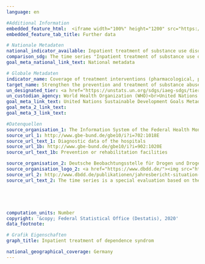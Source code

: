 ```yaml
---
language: en

#Additional Information
embedded_feature_html:  <iframe width="100%" height="1200" src="https://g205sdgs.github.io/sdg-indicators/public/AddInfos/en/3.5.1.pdf" frameborder="0" allowFullScreen="true"></iframe>
embedded_feature_tab_title: Further data

# Nationale Metadaten
national_indicator_available: Inpatient treatment of substance use disorders<br>Estimate of high risk use (based on treatment entrants) of the substances opioids, cocaine and other stimulants in the age group 15 to under 65 years
comparison_sdg: The time series "Inpatient treatment of substance use disorders" is only partly compliant with the global metadata because only inpatient treatment is covered.
goal_meta_national_link_text: National metadata

# Globale Metadaten
indicator_name: Coverage of treatment interventions (pharmacological, psychosocial and rehabilitation and aftercare services) for substance use disorders
target_name: Strengthen the prevention and treatment of substance abuse, including narcotic drug abuse and harmful use of alcohol
un_designated_tier: <a href="https://unstats.un.org/sdgs/iaeg-sdgs/tier-classification/" title="Click here for more information on the UN tier classification.">Tier II</a>
un_custodian_agency: World Health Organization (WHO)<br>United Nations Office on Drugs and Crime (UNODC)
goal_meta_link_text: United Nations Sustainable Development Goals Metadata
goal_meta_2_link_text: 
goal_meta_3_link_text: 

#Datenquellen
source_organisation_1: The Information System of the Federal Health Monitoring
source_url_1: http://www.gbe-bund.de/gbe10/i?i=702:1018E
source_url_text_1: Diagnostic data of the hospitals
source_url_1b: http://www.gbe-bund.de/gbe10/i?i=902:1020E
source_url_text_1b: Prevention or rehabilitation facilities

source_organisation_2: Deutsche Beobachtungsstelle für Drogen und Drogensucht
source_organisation_logo_2: <a href="https://www.dbdd.de/"><img src="https://g205sdgs.github.io/sdg-indicators/public/OrgImgEn/dbdd.png" alt="Logo dbdd" style="height:60px; width:148px" /></a>
source_url_2: http://www.dbdd.de/publikationen/jahresbericht-situation-illegaler-drogen-in-deutschland.html
source_url_text_2: The time series is a special evaluation based on the Annual Report of the National REITOX Focal Point to the EMCDDA, Workbook Drugs.





computation_units: Number
copyright: '&copy; Federal Statistical Office (Destatis), 2020'
data_footnote: 

# Grafik Eigenschaften
graph_title: Inpatient treatment of dependence syndrom

national_geographical_coverage: Germany
---
```


<span></span>
